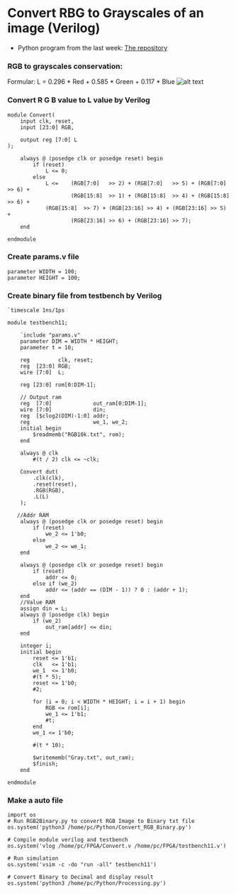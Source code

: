 # Convert RBG to Grayscales of an image (Verilog)
- Python program from the last week: [The repository](https://github.com/18520381/434_Project_10/tree/main/Project/Week%202)
### RGB to grayscales conservation:
Formular: L = 0.296 * Red + 0.585 * Green + 0.117 * Blue
![alt text](https://github.com/18520381/434_Project_10/blob/2b67cc709b54f53f75065c8e903ed8075dfb6a91/Project/Week%203/Untitled%20Diagram.png
)

### Convert R G B value to L value by Verilog 
```
module Convert(
    input clk, reset,
    input [23:0] RGB,

    output reg [7:0] L
);

    always @ (posedge clk or posedge reset) begin
        if (reset)
            L <= 0;
        else
            L <=    (RGB[7:0]   >> 2) + (RGB[7:0]   >> 5) + (RGB[7:0]   >> 6) +
                    (RGB[15:8]  >> 1) + (RGB[15:8]  >> 4) + (RGB[15:8]  >> 6) + 
		    (RGB[15:8]  >> 7) + (RGB[23:16] >> 4) + (RGB[23:16] >> 5) +
                    (RGB[23:16] >> 6) + (RGB[23:16] >> 7);
    end

endmodule
```
### Create params.v file 
```
parameter WIDTH = 100;
parameter HEIGHT = 100;
```
### Create binary file from testbench by Verilog
```
`timescale 1ns/1ps

module testbench11;

    `include "params.v"
    parameter DIM = WIDTH * HEIGHT;
    parameter t = 10;

    reg         clk, reset;
    reg  [23:0] RGB;
    wire [7:0]  L;

    reg [23:0] rom[0:DIM-1];

    // Output ram
    reg  [7:0]             out_ram[0:DIM-1];
    wire [7:0]             din;
    reg  [$clog2(DIM)-1:0] addr;
    reg                    we_1, we_2;
    initial begin
        $readmemb("RGB10k.txt", rom);
    end

    always @ clk
        #(t / 2) clk <= ~clk;

    Convert dut(
        .clk(clk),
        .reset(reset),
        .RGB(RGB),
        .L(L)
    );

   //Addr RAM
    always @ (posedge clk or posedge reset) begin
        if (reset)
            we_2 <= 1'b0;
        else
            we_2 <= we_1;
    end

    always @ (posedge clk or posedge reset) begin
        if (reset)
            addr <= 0;
        else if (we_2)
            addr <= (addr == (DIM - 1)) ? 0 : (addr + 1);
    end	
    //Value RAM
    assign din = L;
    always @ (posedge clk) begin
        if (we_2)
            out_ram[addr] <= din;
    end

    integer i;
    initial begin
        reset <= 1'b1;
        clk   <= 1'b1;
        we_1  <= 1'b0;
        #(t * 5);
        reset <= 1'b0;
        #2;

        for (i = 0; i < WIDTH * HEIGHT; i = i + 1) begin
            RGB <= rom[i];
            we_1 <= 1'b1;
            #t;
        end
        we_1 <= 1'b0;

        #(t * 10);

        $writememb("Gray.txt", out_ram);
        $finish;
    end

endmodule

```
### Make a auto file
```
import os
# Run RGB2Binary.py to convert RGB Image to Binary txt file
os.system('python3 /home/pc/Python/Convert_RGB_Binary.py')

# Compile module verilog and testbench
os.system('vlog /home/pc/FPGA/Convert.v /home/pc/FPGA/testbench11.v')

# Run simulation
os.system('vsim -c -do "run -all" testbench11')

# Convert Binary to Decimal and display result
os.system('python3 /home/pc/Python/Processing.py')
```
